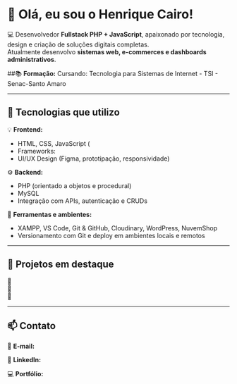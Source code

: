 # 👋 Olá, eu sou o Henrique Cairo!

💻 Desenvolvedor **Fullstack PHP + JavaScript**, apaixonado por tecnologia, design e criação de soluções digitais completas.  
Atualmente desenvolvo **sistemas web, e-commerces e dashboards administrativos**.

##📚 **Formação:**
Cursando: Tecnologia para Sistemas de Internet - TSI - Senac-Santo Amaro

---

## 🚀 Tecnologias que utilizo

💡 **Frontend:**
- HTML, CSS, JavaScript (
- Frameworks:
- UI/UX Design (Figma, prototipação, responsividade)

⚙️ **Backend:**
- PHP (orientado a objetos e procedural)
- MySQL 
- Integração com APIs, autenticação e CRUDs

🧰 **Ferramentas e ambientes:**
- XAMPP, VS Code, Git & GitHub, Cloudinary, WordPress, NuvemShop  
- Versionamento com Git e deploy em ambientes locais e remotos

---

## 🧩 Projetos em destaque

🔹  
🔹  
🔹 

---

## 📫 Contato

📧 **E-mail:**   

💼 **LinkedIn:** 

💻 **Portfólio:**  

